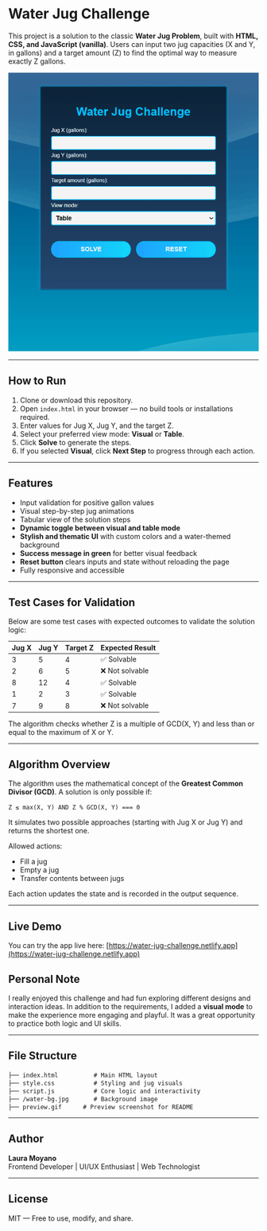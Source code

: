 
# Water Jug Challenge

This project is a solution to the classic **Water Jug Problem**, built with **HTML, CSS, and JavaScript (vanilla)**. Users can input two jug capacities (X and Y, in gallons) and a target amount (Z) to find the optimal way to measure exactly Z gallons.

![Demo of Water Jug Challenge](./preview.gif)

---

## How to Run

1. Clone or download this repository.
2. Open `index.html` in your browser — no build tools or installations required.
3. Enter values for Jug X, Jug Y, and the target Z.
4. Select your preferred view mode: **Visual** or **Table**.
5. Click **Solve** to generate the steps.
6. If you selected **Visual**, click **Next Step** to progress through each action.

---

## Features

- Input validation for positive gallon values
- Visual step-by-step jug animations
- Tabular view of the solution steps
- **Dynamic toggle between visual and table mode**
- **Stylish and thematic UI** with custom colors and a water-themed background
- **Success message in green** for better visual feedback
- **Reset button** clears inputs and state without reloading the page
- Fully responsive and accessible

---

## Test Cases for Validation

Below are some test cases with expected outcomes to validate the solution logic:

| Jug X | Jug Y | Target Z | Expected Result |
|-------|-------|-----------|-----------------|
| 3     | 5     | 4         | ✅ Solvable      |
| 2     | 6     | 5         | ❌ Not solvable  |
| 8     | 12    | 4         | ✅ Solvable      |
| 1     | 2     | 3         | ✅ Solvable      |
| 7     | 9     | 8         | ❌ Not solvable  |

The algorithm checks whether Z is a multiple of GCD(X, Y) and less than or equal to the maximum of X or Y.

---

## Algorithm Overview

The algorithm uses the mathematical concept of the **Greatest Common Divisor (GCD)**. A solution is only possible if:

```
Z ≤ max(X, Y) AND Z % GCD(X, Y) === 0
```

It simulates two possible approaches (starting with Jug X or Jug Y) and returns the shortest one.

Allowed actions:
- Fill a jug
- Empty a jug
- Transfer contents between jugs

Each action updates the state and is recorded in the output sequence.

---

## Live Demo

You can try the app live here: [https://water-jug-challenge.netlify.app](https://water-jug-challenge.netlify.app)

## Personal Note

I really enjoyed this challenge and had fun exploring different designs and interaction ideas. In addition to the requirements, I added a **visual mode** to make the experience more engaging and playful. It was a great opportunity to practice both logic and UI skills.

---

## File Structure

```
├── index.html          # Main HTML layout
├── style.css           # Styling and jug visuals
├── script.js           # Core logic and interactivity
├── /water-bg.jpg       # Background image
├── preview.gif      # Preview screenshot for README
```

---

## Author

**Laura Moyano**  
Frontend Developer | UI/UX Enthusiast | Web Technologist

---

## License

MIT — Free to use, modify, and share.

